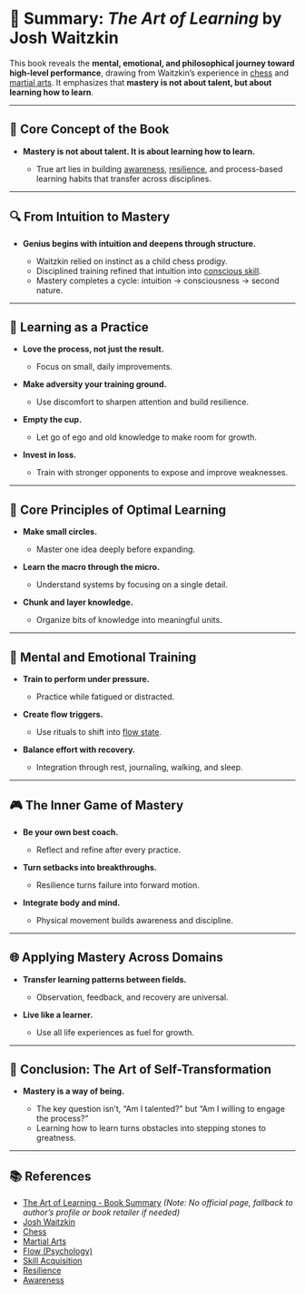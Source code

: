 

# 📘 Summary: *The Art of Learning* by Josh Waitzkin

This book reveals the **mental, emotional, and philosophical journey toward high-level performance**, drawing from Waitzkin’s experience in [chess](https://en.wikipedia.org/wiki/Chess) and [martial arts](https://en.wikipedia.org/wiki/Martial_arts). It emphasizes that **mastery is not about talent, but about learning how to learn**.

---

## 🧠 Core Concept of the Book

* **Mastery is not about talent. It is about learning how to learn.**

  * True art lies in building [awareness](https://en.wikipedia.org/wiki/Awareness), [resilience](https://en.wikipedia.org/wiki/Resilience), and process-based learning habits that transfer across disciplines.

---

## 🔍 From Intuition to Mastery

* **Genius begins with intuition and deepens through structure.**

  * Waitzkin relied on instinct as a child chess prodigy.
  * Disciplined training refined that intuition into [conscious skill](https://en.wikipedia.org/wiki/Skill_acquisition).
  * Mastery completes a cycle: intuition → consciousness → second nature.

---

## 🧘 Learning as a Practice

* **Love the process, not just the result.**

  * Focus on small, daily improvements.
* **Make adversity your training ground.**

  * Use discomfort to sharpen attention and build resilience.
* **Empty the cup.**

  * Let go of ego and old knowledge to make room for growth.
* **Invest in loss.**

  * Train with stronger opponents to expose and improve weaknesses.

---

## 🎯 Core Principles of Optimal Learning

* **Make small circles.**

  * Master one idea deeply before expanding.
* **Learn the macro through the micro.**

  * Understand systems by focusing on a single detail.
* **Chunk and layer knowledge.**

  * Organize bits of knowledge into meaningful units.

---

## 🧩 Mental and Emotional Training

* **Train to perform under pressure.**

  * Practice while fatigued or distracted.
* **Create flow triggers.**

  * Use rituals to shift into [flow state](https://en.wikipedia.org/wiki/Flow_%28psychology%29).
* **Balance effort with recovery.**

  * Integration through rest, journaling, walking, and sleep.

---

## 🎮 The Inner Game of Mastery

* **Be your own best coach.**

  * Reflect and refine after every practice.
* **Turn setbacks into breakthroughs.**

  * Resilience turns failure into forward motion.
* **Integrate body and mind.**

  * Physical movement builds awareness and discipline.

---

## 🌐 Applying Mastery Across Domains

* **Transfer learning patterns between fields.**

  * Observation, feedback, and recovery are universal.
* **Live like a learner.**

  * Use all life experiences as fuel for growth.

---

## 🔁 Conclusion: The Art of Self-Transformation

* **Mastery is a way of being.**

  * The key question isn’t, “Am I talented?” but “Am I willing to engage the process?”
  * Learning how to learn turns obstacles into stepping stones to greatness.

---

## 📚 References

* [The Art of Learning - Book Summary](https://en.wikipedia.org/wiki/The_Art_of_Learning) *(Note: No official page, fallback to author’s profile or book retailer if needed)*
* [Josh Waitzkin](https://en.wikipedia.org/wiki/Josh_Waitzkin)
* [Chess](https://en.wikipedia.org/wiki/Chess)
* [Martial Arts](https://en.wikipedia.org/wiki/Martial_arts)
* [Flow (Psychology)](https://en.wikipedia.org/wiki/Flow_%28psychology%29)
* [Skill Acquisition](https://en.wikipedia.org/wiki/Skill_acquisition)
* [Resilience](https://en.wikipedia.org/wiki/Resilience)
* [Awareness](https://en.wikipedia.org/wiki/Awareness)

